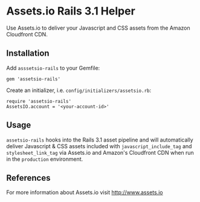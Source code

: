 # Assets.io Rails 3.1 Helper

Use Assets.io to deliver your Javascript and CSS assets from the
Amazon Cloudfront CDN.

## Installation

Add `asssetsio-rails` to your Gemfile:

    gem 'assetsio-rails'

Create an initializer, i.e. `config/initializers/assetsio.rb`:

    require 'assetsio-rails'
    AssetsIO.account = '<your-account-id>'

## Usage

`assetsio-rails` hooks into the Rails 3.1 asset pipeline and will automatically
deliver Javascript & CSS assets included with `javascript_include_tag` and
`stylesheet_link_tag` via Assets.io and Amazon's Cloudfront CDN when run in the
`production` environment.

## References

For more information about Assets.io visit <http://www.assets.io>
